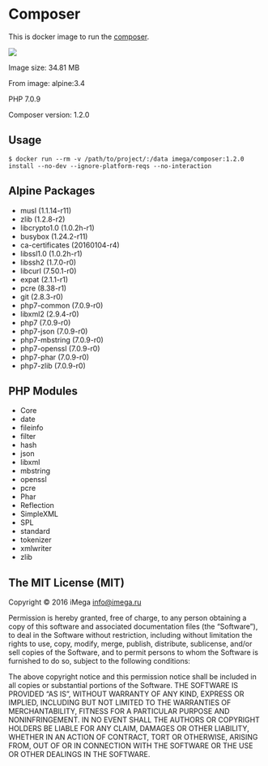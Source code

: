 # Composer
This is docker image to run the [composer](https://getcomposer.org).

[![](https://images.microbadger.com/badges/image/imega/composer:1.2.0.svg)](http://microbadger.com/images/imega/composer:1.2.0 "Get your own image badge on microbadger.com")

Image size: 34.81 MB

From image: alpine:3.4

PHP 7.0.9

Composer version: 1.2.0

## Usage

```
$ docker run --rm -v /path/to/project/:/data imega/composer:1.2.0 install --no-dev --ignore-platform-reqs --no-interaction
```

## Alpine Packages
  - musl (1.1.14-r11)
  - zlib (1.2.8-r2)
  - libcrypto1.0 (1.0.2h-r1)
  - busybox (1.24.2-r11)
  - ca-certificates (20160104-r4)
  - libssl1.0 (1.0.2h-r1)
  - libssh2 (1.7.0-r0)
  - libcurl (7.50.1-r0)
  - expat (2.1.1-r1)
  - pcre (8.38-r1)
  - git (2.8.3-r0)
  - php7-common (7.0.9-r0)
  - libxml2 (2.9.4-r0)
  - php7 (7.0.9-r0)
  - php7-json (7.0.9-r0)
  - php7-mbstring (7.0.9-r0)
  - php7-openssl (7.0.9-r0)
  - php7-phar (7.0.9-r0)
  - php7-zlib (7.0.9-r0)

## PHP Modules
  - Core
  - date
  - fileinfo
  - filter
  - hash
  - json
  - libxml
  - mbstring
  - openssl
  - pcre
  - Phar
  - Reflection
  - SimpleXML
  - SPL
  - standard
  - tokenizer
  - xmlwriter
  - zlib

## The MIT License (MIT)

Copyright © 2016 iMega <info@imega.ru>

Permission is hereby granted, free of charge, to any person obtaining a copy of this software and associated documentation files (the “Software”), to deal in the Software without restriction, including without limitation the rights to use, copy, modify, merge, publish, distribute, sublicense, and/or sell copies of the Software, and to permit persons to whom the Software is furnished to do so, subject to the following conditions:

The above copyright notice and this permission notice shall be included in all copies or substantial portions of the Software.
THE SOFTWARE IS PROVIDED “AS IS”, WITHOUT WARRANTY OF ANY KIND, EXPRESS OR IMPLIED, INCLUDING BUT NOT LIMITED TO THE WARRANTIES OF MERCHANTABILITY, FITNESS FOR A PARTICULAR PURPOSE AND NONINFRINGEMENT. IN NO EVENT SHALL THE AUTHORS OR COPYRIGHT HOLDERS BE LIABLE FOR ANY CLAIM, DAMAGES OR OTHER LIABILITY, WHETHER IN AN ACTION OF CONTRACT, TORT OR OTHERWISE, ARISING FROM, OUT OF OR IN CONNECTION WITH THE SOFTWARE OR THE USE OR OTHER DEALINGS IN THE SOFTWARE.
